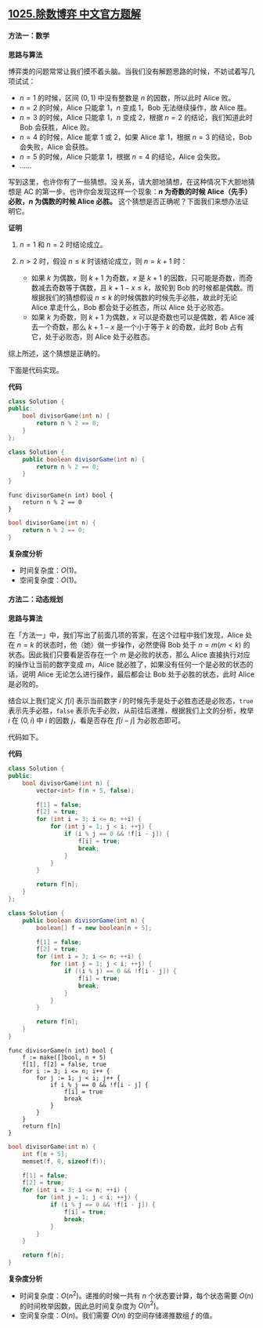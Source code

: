 ## [1025.除数博弈 中文官方题解](https://leetcode.cn/problems/divisor-game/solutions/100000/chu-shu-bo-yi-by-leetcode-solution)

#### 方法一：数学

**思路与算法**

博弈类的问题常常让我们摸不着头脑。当我们没有解题思路的时候，不妨试着写几项试试：

+ $n = 1$ 的时候，区间 $(0, 1)$ 中没有整数是 $n$ 的因数，所以此时 $\text{Alice}$ 败。
+ $n = 2$ 的时候，$\text{Alice}$ 只能拿 $1$，$n$ 变成 $1$，$\text{Bob}$ 无法继续操作，故 $\text{Alice}$ 胜。
+ $n = 3$ 的时候，$\text{Alice}$ 只能拿 $1$，$n$ 变成 $2$，根据 $n = 2$ 的结论，我们知道此时 $\text{Bob}$ 会获胜，$\text{Alice}$ 败。
+ $n = 4$ 的时候，$\text{Alice}$ 能拿 $1$ 或 $2$，如果 $\text{Alice}$ 拿 $1$，根据 $n = 3$ 的结论，$\text{Bob}$ 会失败，$\text{Alice}$ 会获胜。
+ $n = 5$ 的时候，$\text{Alice}$ 只能拿 $1$，根据 $n = 4$ 的结论，$\text{Alice}$ 会失败。
+ ......

写到这里，也许你有了一些猜想。没关系，请大胆地猜想，在这种情况下大胆地猜想是 AC 的第一步。也许你会发现这样一个现象：**$n$ 为奇数的时候 $\text{Alice}$（先手）必败，$n$ 为偶数的时候 $\text{Alice}$ 必胜。** 这个猜想是否正确呢？下面我们来想办法证明它。

**证明**

1. $n = 1$ 和 $n = 2$ 时结论成立。

2. $n > 2$ 时，假设 $n \leq k$ 时该结论成立，则 $n = k + 1$ 时：

	+ 如果 $k$ 为偶数，则 $k + 1$ 为奇数，$x$ 是 $k + 1$ 的因数，只可能是奇数，而奇数减去奇数等于偶数，且 $k + 1 - x \leq k$，故轮到 $\text{Bob}$ 的时候都是偶数。而根据我们的猜想假设 $n\le k$ 的时候偶数的时候先手必胜，故此时无论 $\text{Alice}$ 拿走什么，$\text{Bob}$ 都会处于必胜态，所以 $\text{Alice}$ 处于必败态。
	+ 如果 $k$ 为奇数，则 $k + 1$ 为偶数，$x$ 可以是奇数也可以是偶数，若 $\text{Alice}$ 减去一个奇数，那么 $k + 1 - x$ 是一个小于等于 $k$ 的奇数，此时 $\text{Bob}$ 占有它，处于必败态，则 $\text{Alice}$ 处于必胜态。

综上所述，这个猜想是正确的。

下面是代码实现。

**代码**

```cpp [sol1-C++]
class Solution {
public:
    bool divisorGame(int n) {
        return n % 2 == 0;
    }
};
```
```Java [sol1-Java]
class Solution {
    public boolean divisorGame(int n) {
        return n % 2 == 0;
    }
}
```

```golang [sol1-Golang]
func divisorGame(n int) bool {
    return n % 2 == 0
}
```

```C [sol1-C]
bool divisorGame(int n) {
    return n % 2 == 0;
}
```

**复杂度分析**

+ 时间复杂度：$O(1)$。
+ 空间复杂度：$O(1)$。

#### 方法二：动态规划

**思路与算法**

在「方法一」中，我们写出了前面几项的答案，在这个过程中我们发现，$\text{Alice}$ 处在 $n = k$ 的状态时，他（她）做一步操作，必然使得 $\text{Bob}$ 处于 $n = m (m < k)$ 的状态。因此我们只要看是否存在一个 $m$ 是必败的状态，那么 $\text{Alice}$ 直接执行对应的操作让当前的数字变成 $m$，$\text{Alice}$ 就必胜了，如果没有任何一个是必败的状态的话，说明 $\text{Alice}$ 无论怎么进行操作，最后都会让 $\text{Bob}$ 处于必胜的状态，此时 $\text{Alice}$ 是必败的。

结合以上我们定义 $f[i]$ 表示当前数字 $i$ 的时候先手是处于必胜态还是必败态，$\texttt{true}$ 表示先手必胜，$\texttt{false}$ 表示先手必败，从前往后递推，根据我们上文的分析，枚举 $i$ 在 $(0, i)$ 中 $i$ 的因数 $j$，看是否存在 $f[i-j]$ 为必败态即可。

代码如下。

**代码**

```cpp [sol2-C++]
class Solution {
public:
    bool divisorGame(int n) {
        vector<int> f(n + 5, false);

        f[1] = false;
        f[2] = true;
        for (int i = 3; i <= n; ++i) {
            for (int j = 1; j < i; ++j) {
                if (i % j == 0 && !f[i - j]) {
                    f[i] = true;
                    break;
                }
            }
        }

        return f[n];
    }
};
```
```Java [sol2-Java]
class Solution {
    public boolean divisorGame(int n) {
        boolean[] f = new boolean[n + 5];

        f[1] = false;
        f[2] = true;
        for (int i = 3; i <= n; ++i) {
            for (int j = 1; j < i; ++j) {
                if ((i % j) == 0 && !f[i - j]) {
                    f[i] = true;
                    break;
                }
            }
        }

        return f[n];
    }
}
```

```golang [sol2-Golang]
func divisorGame(n int) bool {
    f := make([]bool, n + 5)
    f[1], f[2] = false, true
    for i := 3; i <= n; i++ {
        for j := 1; j < i; j++ {
            if i % j == 0 && !f[i - j] {
                f[i] = true
                break
            }
        }
    }
    return f[n]
}
```

```C [sol2-C]
bool divisorGame(int n) {
    int f[n + 5];
    memset(f, 0, sizeof(f));

    f[1] = false;
    f[2] = true;
    for (int i = 3; i <= n; ++i) {
        for (int j = 1; j < i; ++j) {
            if (i % j == 0 && !f[i - j]) {
                f[i] = true;
                break;
            }
        }
    }

    return f[n];
}
```

**复杂度分析**

+ 时间复杂度：$O(n^2)$。递推的时候一共有 $n$ 个状态要计算，每个状态需要 $O(n)$ 的时间枚举因数，因此总时间复杂度为 $O(n^2)$。
+ 空间复杂度：$O(n)$。我们需要 $O(n)$ 的空间存储递推数组 $f$ 的值。